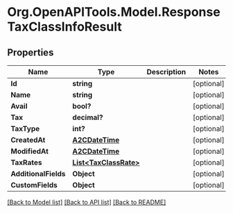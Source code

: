 # Org.OpenAPITools.Model.ResponseTaxClassInfoResult

## Properties

Name | Type | Description | Notes
------------ | ------------- | ------------- | -------------
**Id** | **string** |  | [optional] 
**Name** | **string** |  | [optional] 
**Avail** | **bool?** |  | [optional] 
**Tax** | **decimal?** |  | [optional] 
**TaxType** | **int?** |  | [optional] 
**CreatedAt** | [**A2CDateTime**](A2CDateTime.md) |  | [optional] 
**ModifiedAt** | [**A2CDateTime**](A2CDateTime.md) |  | [optional] 
**TaxRates** | [**List&lt;TaxClassRate&gt;**](TaxClassRate.md) |  | [optional] 
**AdditionalFields** | **Object** |  | [optional] 
**CustomFields** | **Object** |  | [optional] 

[[Back to Model list]](../README.md#documentation-for-models) [[Back to API list]](../README.md#documentation-for-api-endpoints) [[Back to README]](../README.md)

